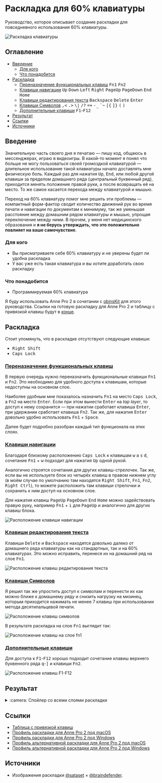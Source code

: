 # Раскладка для 60% клавиатуры

Руководство, которое описывает создание раскладки для повседневного использования 60% клавиатуры.

![Раскладка клавиатуры](./img/default-layer.jpg)

## Оглавление

* [Введение](#введение)
  * [Для кого](#для-кого)
  * [Что понадобится](#что-понадобится)
* [Раскладка](#раскладка)
    * [Переназначение функциональных клавиш](#переназначение-функциональных-клавиш)
    <kbd>Fn1</kbd> <kbd>Fn2</kbd>
    * [Клавиши навигации](#клавиши-навигации)
     <kbd>Up</kbd> <kbd>Down</kbd> <kbd>Left</kbd> <kbd>Right</kbd> <kbd>PageUp</kbd>
     <kbd>PageDown</kbd> <kbd>End</kbd> <kbd>Home</kbd>
    * [Клавиши редактирования текста](#клавиши-редактирования-текста)
     <kbd>Backspace</kbd> <kbd>Delete</kbd> <kbd>Enter</kbd>
    * [Клавиши Символов](#клавиши-символов)
     <kbd>,&lt;</kbd> <kbd>.&gt;</kbd> <kbd>\\&#124;</kbd> <kbd>/?</kbd>
     <kbd>=+</kbd> <kbd>-_</kbd> <kbd>\`~</kbd> <kbd>\[\{</kbd>
     <kbd>\]\}</kbd> <kbd>\(</kbd> <kbd>\)</kbd>
  * [Дополнительные клавиши](#дополнительные-клавиши)
     <kbd>F1</kbd>-<kbd>F12</kbd>
* [Результат](#результат)
* [Ссылки](#ссылки)
* [Источники](#источники)


## Введение

Значительную часть своего дня я печатаю — пишу код, общаюсь в мессенджерах, играю в видеоигры. В какой-то момент я понял что больше не могу пользоваться своей громоздкой клавиатурой — длительное использование такой клавиатуры начало доставлять мне физическую боль. Каждый раз для нажатия <kbd>Up</kbd>, <kbd>End</kbd>, или любой другой клавиши за пределом домашнего ряда (центральный буквенный ряд), приходится менять положение правой руки, а после возвращать её на место. То же самое касается перехода между клавиатурой и мышью.

Переход на 60% клавиатуру помог мне решить эти проблемы — компактный форм-фактор сводит количество движений рук во время печати и навигации по документам к минимуму, так же уменьшая расстояние между домашним рядом клавиатуры и мышью, упрощая переключение между ними. В прочем, у меня нет медицинского образования и **я не берусь утверждать, что это положительно повлияет на ваше самочувствие**.

### Для кого

* Вы присматриваете себе 60% клавиатуру и не уверены будет ли удобна раскладка
* У вас уже есть такая клавиатура и вы хотите доработать свою раскладку

### Что понадобится

* Программируемая 60% клавиатура

Я буду использовать Anne Pro 2 в сочетании с [obinsKit](http://en.obins.net/obinskit) для этого руководства. Ссылки на готовую раскладку для Anne Pro 2 и таблицу с привязкой клавиш будут в [конце](#ссылки).


## Раскладка

Стоит упомянуть, что в раскладке отсутствуют следующие клавиши:

* <kbd>Right Shift</kbd>
* <kbd>Caps Lock</kbd>

### [Переназначение функциональных клавиш](./layout_table.md#привязка-функциональных-клавиш)

В первую очередь нужно переназначить функциональные клавиши <kbd>Fn1</kbd> и <kbd>Fn2</kbd>. Это необходимо для удобного доступа к клавишам, которые недоступны на основном слое.

Наиболее удобным мне показалось назначить <kbd>Fn1</kbd> на место <kbd>Caps Lock</kbd>, а <kbd>Fn2</kbd> на место <kbd>Enter</kbd>. Если при этом вынести <kbd>Enter</kbd> на *tap layer*, то доступ к нему сохранится — при нажатии сработает клавиша <kbd>Enter</kbd>, при удержании сработает клавиша <kbd>Fn2</kbd>. Так же, для нажатия <kbd>Enter</kbd> довольно удобно использовать <kbd>Fn1</kbd> + <kbd>Space</kbd>.

Далее будет подробно разобран каждый тип функционала на этих слоях.

### [Клавиши навигации](./layout_table.md#привязка-клавиш-навигации)

Благодаря близкому расположению <kbd>Caps Lock</kbd> к клавишам <kbd>w</kbd> <kbd>a</kbd> <kbd>s</kbd> <kbd>d</kbd>, сочетание <kbd>Fn1</kbd> + <kbd>w</kbd> подходит для нажатия <kbd>Up</kbd> одной рукой.

Аналогично строятся сочетания для других клавиш-стрелочек. Так же, если вы не используете блок из четырёх клавиш в правом нижнем углу (в моём случае по умолчанию там находятся <kbd>Right Shift</kbd>, <kbd>Fn1</kbd>, <kbd>Fn2</kbd>, <kbd>Right Ctrl</kbd>), то можете расположить там клавиши стрелочки и сохранить к ним доступ на основном слое.

Для нажатия клавиш <kbd>PageUp</kbd> <kbd>PageDown</kbd> <kbd>End</kbd> <kbd>Home</kbd> можно задействовать правую руку, например <kbd>Fn1</kbd> + <kbd>i</kbd> для <kbd>PageUp</kbd> и аналогично для других клавиш блока.

![Расположение клавиши навигации](./img/navigation.jpg)

### [Клавиши редактирования текста](./layout_table.md#привязка-клавиш-редактирования-текста)

Клавиши <kbd>Delete</kbd> и <kbd>Backspace</kbd> находятся довольно далеко от домашнего ряда клавиатуры как на стандартных, так и на 60% клавиатурах. Это можно исправить, перенеся их на домашний ряд на слое <kbd>Fn1</kbd>.

![Расположение клавиш редактирования текста](./img/text-editing.jpg)

### [Клавиши Символов](./layout_table.md#привязка-клавиш-символов)

Я решил так же упростить доступ к символам и перенести их как можно ближе к домашнему ряду и снизить нагрузку на мизинец, которым приходится нажимать не менее 7 клавиш при использовании метода десятипальцевой печати.

![Расположение клавиш символов](./img/symbols.jpg)

В результате раскладка на слое <kbd>Fn1</kbd> выглядит так:

![Расположение клавиш на слое fn1](./img/fn1-layer.jpg)

### [Дополнительные клавиши](./layout_table.md#привязка-дополнительных-клавиш)

Для доступа к <kbd>F1</kbd>-<kbd>F12</kbd> хорошо подходит сочетание клавиш верхнего буквенного ряда <kbd>q</kbd>-<kbd>]</kbd> и клавиши <kbd>Fn2</kbd>.

![Расположение клавиш F1-F12](./img/fn2-layer.jpg)


## Результат

<details>
  <summary>:camera: Спойлер со всеми слоями раскладки</summary>
  
  <br>
  
  ![Расположение клавиш на основном слое](/img/default-layer.jpg)
  ![Расположение клавиш на слое fn1](/img/fn1-layer.jpg)
  ![Расположение клавиш на слое fn2](/img/fn2-layer.jpg)
  ![Расположение клавиш на tap layer](/img/tap-layer.jpg)
</details>

## Ссылки

* [Таблица с привязкой клавиш](./layout_table.md)
* [Профиль раскладки для Anne Pro 2 под macOS](https://github.com/astronautr/keyboard-layout/releases/download/v1.0.0/ap2_macOS.json)
* [Профиль раскладки для Anne Pro 2 под Windows](https://github.com/astronautr/keyboard-layout/releases/download/v1.0.0/ap2_Windows.json)
* [Профиль альтернативной раскладки для Anne Pro 2 под macOS](https://github.com/astronautr/keyboard-layout/releases/download/v1.0.0/ap2_macOS.json)
* [Профиль альтернативной раскладки для Anne Pro 2 под Windows](https://github.com/astronautr/keyboard-layout/releases/download/v1.0.0/ap2_Windows.json)

## Источники

* Изображения раскладки [@sataset](https://github.com/sataset) × [@braindefender](https://github.com/braindefender).